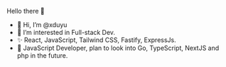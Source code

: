 Hello there 👋 </br>
<ul>
  <li>
    👋 Hi, I’m @xduyu  </br> 
  </li>
  <li>
    👀 I’m interested in Full-stack Dev.  </br>
  </li>
  <li>
    ✨ React, JavaScript, Tailwind CSS, Fastify, ExpressJs.  </br>
  </li>
  <li>
    🌴 JavaScript Developer, plan to look into Go, TypeScript, NextJS and php in the future.  
  </li>
</ul>

